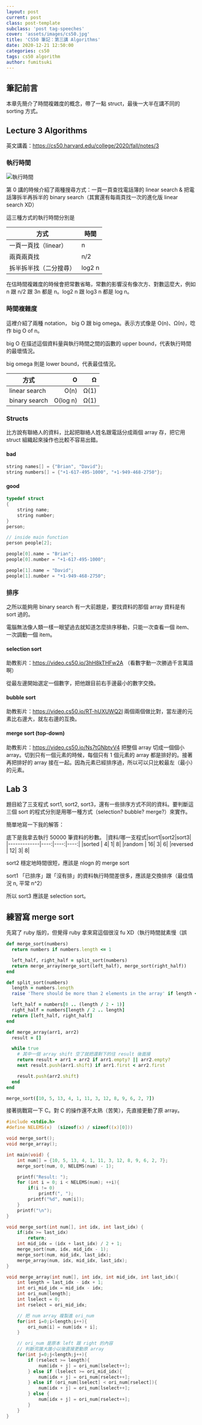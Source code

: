 ```yaml
---
layout: post
current: post
class: post-template
subclass: 'post tag-speeches'
cover: 'assets/images/cs50.jpg'
title: 'CS50 筆記：第三講 Algorithms'
date: 2020-12-21 12:50:00
categories: cs50
tags: cs50 algorithm
author: fumitsuki
---
```


## 筆記前言

本章先簡介了時間複雜度的概念，帶了一點 struct，最後一大半在講不同的 sorting 方式。

## Lecture 3 Algorithms
英文講義：https://cs50.harvard.edu/college/2020/fall/notes/3

### 執行時間

![執行時間](https://cs50.harvard.edu/college/2020/fall/notes/3/running_time.png)

第 0 講的時候介紹了兩種搜尋方式：一頁一頁查找電話簿的 linear search & 把電話簿拆半再拆半的 binary search（其實還有每兩頁找一次的進化版 linear search XD）

這三種方式的執行時間分別是

|方式|時間|
|-|-|
|一頁一頁找（linear）|n|
|兩頁兩頁找|n/2|
|拆半拆半找（二分搜尋）|log2 n|

在估時間複雜度的時候會把常數省略，常數的影響沒有像次方、對數這麼大，例如 n 跟 n/2 跟 3n 都是 n。log2 n 跟 log3 n 都是 log n。

### 時間複雜度
這裡介紹了兩種 notation， big O 跟 big omega。表示方式像是 O(n)、Ω(n)，唸作 big O of n。

big O 在描述這個資料量與執行時間之間的函數的 upper bound，代表執行時間的最壞情況。

big omega 則是 lower bound，代表最佳情況。

| 方式          |        O|    Ω|
|--------------|--------:|----:|
|linear search |     O(n)| Ω(1)|
|binary search | O(log n)| Ω(1)|

### Structs

比方說有聯絡人的資料，比起把聯絡人姓名跟電話分成兩個 array 存，把它用 struct 組織起來操作也比較不容易出錯。

#### bad
```c
string names[] = {"Brian", "David"};
string numbers[] = {"+1-617-495-1000", "+1-949-468-2750"};
```

#### good
```c
typedef struct
{
    string name;
    string number;
}
person;

// inside main function
person people[2];

people[0].name = "Brian";
people[0].number = "+1-617-495-1000";

people[1].name = "David";
people[1].number = "+1-949-468-2750";
```

### 排序

之所以能夠用 binary search 有一大前題是，要找資料的那個 array 資料是有 sort 過的。

電腦無法像人類一樣一眼望過去就知道怎麼排序移動，只能一次查看一個 item、一次調動一個 item。

#### selection sort
助教影片：https://video.cs50.io/3hH8kTHFw2A （看數字動一次勝過千言萬語啊）

從最左邊開始選定一個數字，把他跟目前右手邊最小的數字交換。

#### bubble sort
助教影片：https://video.cs50.io/RT-hUXUWQ2I
兩個兩個做比對，當左邊的元素比右邊大，就左右邊的互換。

#### merge sort (top-down)
助教影片：https://video.cs50.io/Ns7tGNbtvV4
把整個 array 切成一個個小 array。切到只有一個元素的時候，每個只有 1 個元素的 array 都是排好的。接著再把排好的 array 接在一起。因為元素已經排序過，所以可以只比較最左（最小）的元素。

## Lab 3
題目給了三支程式 sort1, sort2, sort3，還有一些排序方式不同的資料。要判斷這三個 sort 的程式分別是用哪一種方式（selection? bubble? merge?）來實作。

簡單地寫一下我的解答：

底下是我拿去執行 50000 筆資料的秒數。
|資料/哪一支程式|sort1|sort2|sort3|
|-------------|----:|----:|----:|
|sorted       |    4|    1|    8|
|random       |   16|    3|    6|
|reversed     |   12|    3|    8|


sort2 穩定地時間很短，應該是 nlogn 的 merge sort

sort1 「已排序」跟「沒有排」的資料執行時間差很多，應該是交換排序（最佳情況 n, 平常 n^2）

所以 sort3 應該是 selection sort。

## 練習寫 merge sort

先寫了 ruby 版的，但覺得 ruby 拿來寫這個很沒 fu XD（執行時間就素慢（誤

```ruby
def merge_sort(numbers)
  return numbers if numbers.length <= 1

  left_half, right_half = split_sort(numbers)
  return merge_array(merge_sort(left_half), merge_sort(right_half))
end

def split_sort(numbers)
  length = numbers.length
  raise 'There should be more than 2 elements in the array' if length < 2

  left_half = numbers[0 .. (length / 2 - 1)]
  right_half = numbers[length / 2 .. length]
  return [left_half, right_half]
end

def merge_array(arr1, arr2)
  result = []

  while true
    # 其中一個 array shift 空了就把還剩下的往 result 後面接
    return result + arr1 + arr2 if arr1.empty? || arr2.empty?
    next result.push(arr1.shift) if arr1.first < arr2.first

    result.push(arr2.shift)
  end
end

merge_sort([10, 5, 13, 4, 1, 11, 3, 12, 8, 9, 6, 2, 7])

```

接著挑戰寫一下 C。對 C 的操作還不太熟（苦笑），先直接更動了原 array。


```c
#include <stdio.h>
#define NELEMS(x)  (sizeof(x) / sizeof((x)[0]))

void merge_sort();
void merge_array();

int main(void) {
    int num[] = {10, 5, 13, 4, 1, 11, 3, 12, 8, 9, 6, 2, 7};
    merge_sort(num, 0, NELEMS(num) - 1);

    printf("Result: ");
    for (int i = 0; i < NELEMS(num); ++i){
        if(i != 0)
            printf(", ");
        printf("%d", num[i]);
    }
    printf("\n");
}

void merge_sort(int num[], int idx, int last_idx) {
    if(idx >= last_idx)
        return;
    int mid_idx = (idx + last_idx) / 2 + 1;
    merge_sort(num, idx, mid_idx - 1);
    merge_sort(num, mid_idx, last_idx);
    merge_array(num, idx, mid_idx, last_idx);
}

void merge_array(int num[], int idx, int mid_idx, int last_idx){
    int length = last_idx - idx + 1;
    int ori_mid_idx = mid_idx - idx;
    int ori_num[length];
    int lselect = 0;
    int rselect = ori_mid_idx;

    // 把 num array 複製進 ori_num
    for(int i=0;i<length;i++){
        ori_num[i] = num[idx + i];
    }

    // ori_num 是原本 left 跟 right 的內容
    // 判斷完誰大誰小以後直接更動原 array
    for(int j=0;j<length;j++){
        if (rselect >= length){
            num[idx + j] = ori_num[lselect++];
        } else if (lselect >= ori_mid_idx){
            num[idx + j] = ori_num[rselect++];
        } else if (ori_num[lselect] < ori_num[rselect]){
            num[idx + j] = ori_num[lselect++];
        } else {
            num[idx + j] = ori_num[rselect++];
        }
    }
}
```
